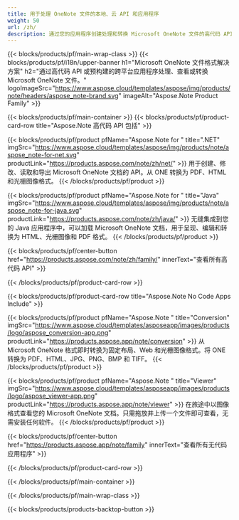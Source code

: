 ```yaml
---
title: 用于处理 OneNote 文件的本地、云 API 和应用程序 
weight: 50
url: /zh/
description: 通过您的应用程序创建处理和转换 Microsoft OneNote 文件的高代码 API。或者只是使用我们的跨平台应用程序来查看或转换 ONE 文件。
---
```


{{< blocks/products/pf/main-wrap-class >}}
{{< blocks/products/pf/i18n/upper-banner h1="Microsoft OneNote 文件格式解决方案" h2="通过高代码 API 或预构建的跨平台应用程序处理、查看或转换 Microsoft OneNote 文件。" logoImageSrc="https://www.aspose.cloud/templates/aspose/img/products/note/headers/aspose_note-brand.svg" imageAlt="Aspose.Note Product Family" >}}

{{< blocks/products/pf/main-container >}}
{{< blocks/products/pf/product-card-row title="Aspose.Note 高代码 API 包括" >}}

{{< blocks/products/pf/product pfName="Aspose.Note for " title=".NET" imgSrc="https://www.aspose.cloud/templates/aspose/img/products/note/aspose_note-for-net.svg" productLink="https://products.aspose.com/note/zh/net/" >}}
用于创建、修改、读取和导出 Microsoft OneNote 文档的 API。从 ONE 转换为 PDF、HTML 和光栅图像格式。
{{< /blocks/products/pf/product >}}

{{< blocks/products/pf/product pfName="Aspose.Note for " title="Java" imgSrc="https://www.aspose.cloud/templates/aspose/img/products/note/aspose_note-for-java.svg" productLink="https://products.aspose.com/note/zh/java/" >}}
无缝集成到您的 Java 应用程序中，可以加载 Microsoft OneNote 文档，用于呈现、编辑和转换为 HTML、光栅图像和 PDF 格式。
{{< /blocks/products/pf/product >}}

{{< blocks/products/pf/center-button href="https://products.aspose.com/note/zh/family/" innerText="查看所有高代码 API" >}}

{{< /blocks/products/pf/product-card-row >}}

{{< blocks/products/pf/product-card-row title="Aspose.Note No Code Apps Include" >}}

{{< blocks/products/pf/product pfName="Aspose.Note " title="Conversion" imgSrc="https://www.aspose.cloud/templates/asposeapp/images/products/logo/aspose_conversion-app.png" productLink="https://products.aspose.app/note/conversion" >}}
从 Microsoft OneNote 格式即时转换为固定布局、Web 和光栅图像格式。将 ONE 转换为 PDF、HTML、JPG、PNG、BMP 和 TIFF。
{{< /blocks/products/pf/product >}}

{{< blocks/products/pf/product pfName="Aspose.Note " title="Viewer" imgSrc="https://www.aspose.cloud/templates/asposeapp/images/products/logo/aspose_viewer-app.png" productLink="https://products.aspose.app/note/viewer" >}}
在旅途中以图像格式查看您的 Microsoft OneNote 文档。只需拖放并上传一个文件即可查看，无需安装任何软件。
{{< /blocks/products/pf/product >}}

{{< blocks/products/pf/center-button href="https://products.aspose.app/note/family" innerText="查看所有无代码应用程序" >}}

{{< /blocks/products/pf/product-card-row >}}

{{< /blocks/products/pf/main-container >}}


{{< /blocks/products/pf/main-wrap-class >}}

{{< blocks/products/products-backtop-button >}}